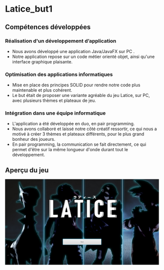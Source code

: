 # Latice_but1

## Compétences développées

### Réalisation d'un développement d’application

- Nous avons développé une application Java/JavaFX sur PC .
- Notre application repose sur un code métier orienté objet, ainsi qu'une interface graphique plaisante.

### Optimisation des applications informatiques

- Mise en place des principes SOLID pour rendre notre code plus maintenable et plus cohérent.
- Le but était de proposer une variante agréable du jeu Latice, sur PC, avec plusieurs thèmes et plateaux de jeu.

### Intégration dans une équipe informatique

- L'application a été développée en duo, en pair programming.
- Nous avons collaboré et laissé notre côté créatif ressortir, ce qui nous a motivé à créer 3 thèmes et plateaux différents, pour le plus grand bonheur des joueurs.
- En pair programming, la communication se fait directement, ce qui permet d'être sur la même longueur d'onde durant tout le développement.

## Aperçu du jeu

![image](https://github.com/cOpeRency/Latice_but1/blob/master/readme_images/start.png)